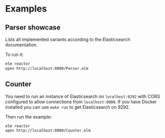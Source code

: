 # Examples

## Parser showcase

Lists all implemented variants according to the Elasticsearch documentation.

To run it:

```sh
elm reactor
open http://localhost:8000/Parser.elm
```


## Counter

You need to run an instance of Elasticsearch on `localhost:9292` with CORS
configured to allow connections from `localhost:8000`.  If you have
Docker installed you can use `make run` to get Elasticsearch on 9292.

Then run the example:

```sh
elm reactor
open http://localhost:8000/Counter.elm
```
